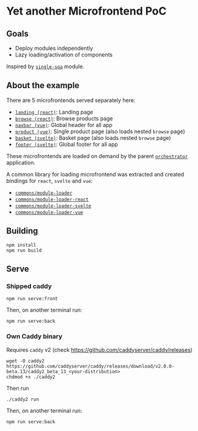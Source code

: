 # Yet another Microfrontend PoC

## Goals

- Deploy modules independently
- Lazy loading/activation of components

Inspired by [`single-spa`](https://single-spa.js.org/) module.

## About the example

There are 5 microfrontends served separately here:

- [`landing (react)`](./apps/landing): Landing page
- [`browse (react)`](./apps/browse): Browse products page
- [`navbar (vue)`](./apps/navbar): Global header for all app
- [`product (vue)`](./apps/product): Single product page (also loads nested `browse` page)
- [`basket (svelte)`](./apps/basket): Basket page (also loads nested `browse` page)
- [`footer (svelte)`](./apps/footer): Global footer for all app

These microfrontends are loaded on demand by the parent [`orchestrator`](./orchestrator) application.

A common library for loading microfrontend was extracted and created bindings for `react`, `svelte` and `vue`:

- [`commons/module-loader`](./commons/module-loader)
- [`commons/module-loader-react`](./commons/module-loader-react)
- [`commons/module-loader-svelte`](./commons/module-loader-svelte)
- [`commons/module-loader-vue`](./commons/module-loader-vue)

## Building

```
npm install
npm run build
```

## Serve

### Shipped caddy

```
npm run serve:front
```

Then, on another terminal run:

```
npm run serve:back
```

### Own Caddy binary

Requires `caddy` v2 (check https://github.com/caddyserver/caddy/releases)

```
wget -O caddy2 https://github.com/caddyserver/caddy/releases/download/v2.0.0-beta.13/caddy2_beta_13_<your-distribution>
chdmod +x ./caddy2
```

Then run

```
./caddy2 run
```

Then, on another terminal run:

```
npm run serve:back
```
